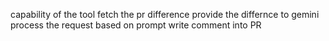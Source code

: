 capability of the tool
fetch the pr difference
provide the differnce to gemini 
process the request based on prompt 
write comment into PR
